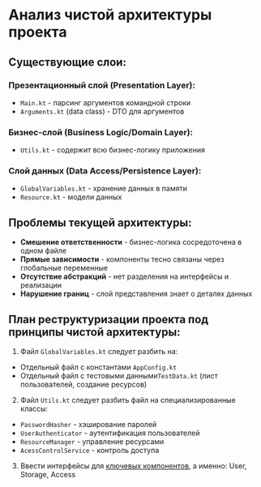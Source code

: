# Анализ чистой архитектуры проекта 
## Существующие слои: 
### Презентационный слой (Presentation Layer):
* `Main.kt` - парсинг аргументов командной строки
* `Arguments.kt` (data class) - DTO для аргументов
  
### Бизнес-слой (Business Logic/Domain Layer):
- `Utils.kt` - содержит всю бизнес-логику приложения
  
### Слой данных (Data Access/Persistence Layer):
- `GlobalVariables.kt` - хранение данных в памяти
- `Resource.kt` - модели данных

## Проблемы текущей архитектуры:
- **Смешение ответственности** - бизнес-логика сосредоточена в одном файле
- **Прямые зависимости** - компоненты тесно связаны через глобальные переменные
- **Отсутствие абстракций** - нет разделения на интерфейсы и реализации
- **Нарушение границ** - слой представления знает о деталях данных

## План реструктуризации проекта под принципы чистой архитектуры:
1. Файл `GlobalVariables.kt` следует разбить на:
- Отдельный файл с константами `AppConfig.kt`
- Отдельный файл с тестовыми данными`TestData.kt` (лист пользователей, создание ресурсов)
2. Файл `Utils.kt` следует разбить файл на специализированные классы:
- `PasswordHasher` - хэширование паролей
- `UserAuthenticator` - аутентификация пользователей
- `ResourceManager` - управление ресурсами
- `AcessControlService` - контроль доступа
3. Ввести интерфейсы для [ключевых компонентов](https://github.com/andreiAK-42/LabTwo/blob/9a48cdffe02b387d4de609e0579c58dcb9de2d52/refactorPlan.md), а именно: User, Storage, Access
